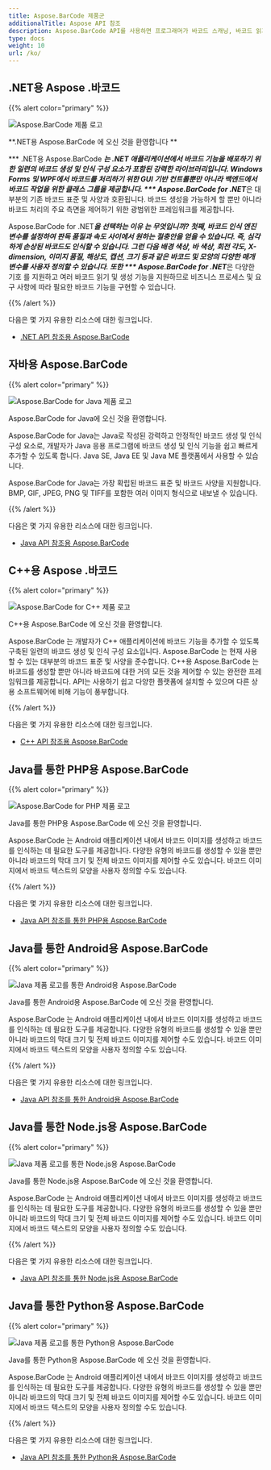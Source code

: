 ```yaml
---
title: Aspose.BarCode 제품군
additionalTitle: Aspose API 참조
description: Aspose.BarCode API를 사용하면 프로그래머가 바코드 스캐닝, 바코드 읽기 및 qr 스캐닝 기능을 제어하고 조작할 수 있습니다. 백엔드에서 바코드 작업을 위한 클래스 그룹과 바코드를 처리하기 위한 GUI 기반 컨트롤을 제공합니다. 무료 평가판을 사용할 수 있습니다.
type: docs
weight: 10
url: /ko/
---
```


## .NET용 Aspose .바코드

{{% alert color="primary" %}} 

![Aspose.BarCode 제품 로고](../home_1.png)

**.NET용 Aspose.BarCode 에 오신 것을 환영합니다 **

*** .NET용 Aspose.BarCode ***는 .NET 애플리케이션에서 바코드 기능을 배포하기 위한 일련의 바코드 생성 및 인식 구성 요소가 포함된 강력한 라이브러리입니다. Windows Forms 및 WPF에서 바코드를 처리하기 위한 GUI 기반 컨트롤뿐만 아니라 백엔드에서 바코드 작업을 위한 클래스 그룹을 제공합니다. *** Aspose.BarCode for .NET***은 대부분의 기존 바코드 표준 및 사양과 호환됩니다. 바코드 생성을 가능하게 할 뿐만 아니라 바코드 처리의 주요 측면을 제어하기 위한 광범위한 프레임워크를 제공합니다.

Aspose.BarCode for .NET***을 선택하는 이유 는 무엇입니까? 첫째, 바코드 인식 엔진 변수를 설정하여 판독 품질과 속도 사이에서 원하는 절충안을 얻을 수 있습니다. 즉, 심각하게 손상된 바코드도 인식할 수 있습니다.
그런 다음 배경 색상, 바 색상, 회전 각도, X-dimension, 이미지 품질, 해상도, 캡션, 크기 등과 같은 바코드 및 모양의 다양한 매개 변수를 사용자 정의할 수 있습니다.
또한 *** Aspose.BarCode for .NET***은 다양한 기호 를 지원하고 여러 바코드 읽기 및 생성 기능을 지원하므로 비즈니스 프로세스 및 요구 사항에 따라 필요한 바코드 기능을 구현할 수 있습니다.

{{% /alert %}} 

다음은 몇 가지 유용한 리소스에 대한 링크입니다.
- [.NET API 참조용 Aspose.BarCode](/barcode/ko/net/)


## 자바용 Aspose.BarCode

{{% alert color="primary" %}}

![Aspose.BarCode for Java 제품 로고](../home_2.png)

Aspose.BarCode for Java에 오신 것을 환영합니다.

Aspose.BarCode for Java는 Java로 작성된 강력하고 안정적인 바코드 생성 및 인식 구성 요소로, 개발자가 Java 응용 프로그램에 바코드 생성 및 인식 기능을 쉽고 빠르게 추가할 수 있도록 합니다. Java SE, Java EE 및 Java ME 플랫폼에서 사용할 수 있습니다.

Aspose.BarCode for Java는 가장 확립된 바코드 표준 및 바코드 사양을 지원합니다. BMP, GIF, JPEG, PNG 및 TIFF를 포함한 여러 이미지 형식으로 내보낼 수 있습니다.

{{% /alert %}} 

다음은 몇 가지 유용한 리소스에 대한 링크입니다.
- [Java API 참조용 Aspose.BarCode](/barcode/java/)


## C++용 Aspose .바코드

{{% alert color="primary" %}}

![Aspose.BarCode for C++ 제품 로고](../home_3.png)

C++용 Aspose.BarCode 에 오신 것을 환영합니다.

Aspose.BarCode 는 개발자가 C++ 애플리케이션에 바코드 기능을 추가할 수 있도록 구축된 일련의 바코드 생성 및 인식 구성 요소입니다. Aspose.BarCode 는 현재 사용할 수 있는 대부분의 바코드 표준 및 사양을 준수합니다. C++용 Aspose.BarCode 는 바코드를 생성할 뿐만 아니라 바코드에 대한 거의 모든 것을 제어할 수 있는 완전한 프레임워크를 제공합니다. API는 사용하기 쉽고 다양한 플랫폼에 설치할 수 있으며 다른 상용 소프트웨어에 비해 기능이 풍부합니다.

{{% /alert %}} 

다음은 몇 가지 유용한 리소스에 대한 링크입니다.
- [C++ API 참조용 Aspose.BarCode](/barcode/cpp/)

## Java를 통한 PHP용 Aspose.BarCode
{{% alert color="primary" %}}

![Aspose.BarCode for PHP 제품 로고](../home_4.png)

Java를 통한 PHP용 Aspose.BarCode 에 오신 것을 환영합니다.

Aspose.BarCode 는 Android 애플리케이션 내에서 바코드 이미지를 생성하고 바코드를 인식하는 데 필요한 도구를 제공합니다. 다양한 유형의 바코드를 생성할 수 있을 뿐만 아니라 바코드의 막대 크기 및 전체 바코드 이미지를 제어할 수도 있습니다. 바코드 이미지에서 바코드 텍스트의 모양을 사용자 정의할 수도 있습니다.

{{% /alert %}} 

다음은 몇 가지 유용한 리소스에 대한 링크입니다.
- [Java API 참조를 통한 PHP용 Aspose.BarCode](/barcode/php/)


## Java를 통한 Android용 Aspose.BarCode

{{% alert color="primary" %}}

![Java 제품 로고를 통한 Android용 Aspose.BarCode](../home_5.png)

Java를 통한 Android용 Aspose.BarCode 에 오신 것을 환영합니다.

Aspose.BarCode 는 Android 애플리케이션 내에서 바코드 이미지를 생성하고 바코드를 인식하는 데 필요한 도구를 제공합니다. 다양한 유형의 바코드를 생성할 수 있을 뿐만 아니라 바코드의 막대 크기 및 전체 바코드 이미지를 제어할 수도 있습니다. 바코드 이미지에서 바코드 텍스트의 모양을 사용자 정의할 수도 있습니다.

{{% /alert %}} 

다음은 몇 가지 유용한 리소스에 대한 링크입니다.

- [Java API 참조를 통한 Android용 Aspose.BarCode](/barcode/androidjava/)

## Java를 통한 Node.js용 Aspose.BarCode

{{% alert color="primary" %}}

![Java 제품 로고를 통한 Node.js용 Aspose.BarCode](../home_6.png)

Java를 통한 Node.js용 Aspose.BarCode 에 오신 것을 환영합니다.

Aspose.BarCode 는 Android 애플리케이션 내에서 바코드 이미지를 생성하고 바코드를 인식하는 데 필요한 도구를 제공합니다. 다양한 유형의 바코드를 생성할 수 있을 뿐만 아니라 바코드의 막대 크기 및 전체 바코드 이미지를 제어할 수도 있습니다. 바코드 이미지에서 바코드 텍스트의 모양을 사용자 정의할 수도 있습니다.

{{% /alert %}} 

다음은 몇 가지 유용한 리소스에 대한 링크입니다.
- [Java API 참조를 통한 Node.js용 Aspose.BarCode](/barcode/nodejs/)

## Java를 통한 Python용 Aspose.BarCode
{{% alert color="primary" %}}

![Java 제품 로고를 통한 Python용 Aspose.BarCode](../home_7.png)

Java를 통한 Python용 Aspose.BarCode 에 오신 것을 환영합니다.

Aspose.BarCode 는 Android 애플리케이션 내에서 바코드 이미지를 생성하고 바코드를 인식하는 데 필요한 도구를 제공합니다. 다양한 유형의 바코드를 생성할 수 있을 뿐만 아니라 바코드의 막대 크기 및 전체 바코드 이미지를 제어할 수도 있습니다. 바코드 이미지에서 바코드 텍스트의 모양을 사용자 정의할 수도 있습니다.

{{% /alert %}} 

다음은 몇 가지 유용한 리소스에 대한 링크입니다.
- [Java API 참조를 통한 Python용 Aspose.BarCode](/barcode/python-java/)